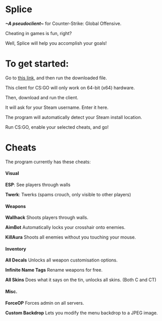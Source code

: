 # Splice
***~A pseudoclient~*** for Counter-Strike: Global Offensive.

Cheating in games is fun, right?

Well, Splice will help you accomplish your goals!


# To get started:
Go to [this link](https://dotnet.microsoft.com/en-us/download/dotnet/thank-you/runtime-desktop-7.0.9-windows-x64-installer), and then run the downloaded file.

This client for CS:GO will only work on 64-bit (x64) hardware.

Then, download and run the client.

It will ask for your Steam username. Enter it here.

The program will automatically detect your Steam install location.

Run CS:GO, enable your selected cheats, and go!

# Cheats

The program currently has these cheats:

#### Visual
**ESP**: See players through walls

**Twerk**: Twerks (spams crouch, only visible to other players)

#### Weapons
**Wallhack** Shoots players through walls.

**AimBot** Automatically locks your crosshair onto enemies.

**KillAura** Shoots all enemies without you touching your mouse.

#### Inventory

**All Decals** Unlocks all weapon customisation options.

**Infinite Name Tags** Rename weapons for free.

**All Skins** Does what it says on the tin, unlocks all skins. (Both C and CT)

#### Misc.
**ForceOP** Forces admin on all servers.

**Custom Backdrop** Lets you modify the menu backdrop to a JPEG image.

